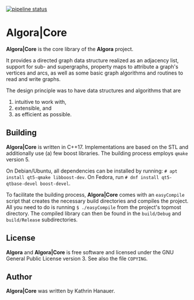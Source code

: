 [![pipeline status](https://gitlab.com/AlgoRhythmics/AlgoraCore/badges/develop/pipeline.svg)](https://gitlab.com/AlgoRhythmics/AlgoraCore/commits/develop)

# Algora|Core

**Algora|Core** is the core library of the **Algora** project.

It provides a directed graph data structure realized as an adjacency list,
support for sub- and supergraphs,
property maps to attribute a graph's vertices and arcs,
as well as some basic graph algorithms and
routines to read and write graphs.

The design principle was to have data structures and algorithms that are
1. intuitive to work with,
2. extensible, and
3. as efficient as possible.

## Building

**Algora|Core** is written in C++17.
Implementations are based on the STL and additionally use (a) few
boost libraries.
The building process employs `qmake` version 5.

On Debian/Ubuntu, all dependencies can be installed by running: `# apt install
qt5-qmake libboost-dev`.
On Fedora, run `# dnf install qt5-qtbase-devel boost-devel`.

To facilitate the building process, **Algora|Core** comes with an
`easyCompile` script that creates the necessary build directories and
compiles the project.
All you need to do is running `$ ./easyCompile` from the project's topmost
directory.
The compiled library can then be found in the `build/Debug` and `build/Release`
subdirectories.

## License

**Algora** and **Algora|Core** is free software and licensed under the
GNU General Public License version 3.
See also the file `COPYING`.

## Author

**Algora|Core** was written by Kathrin Hanauer.
